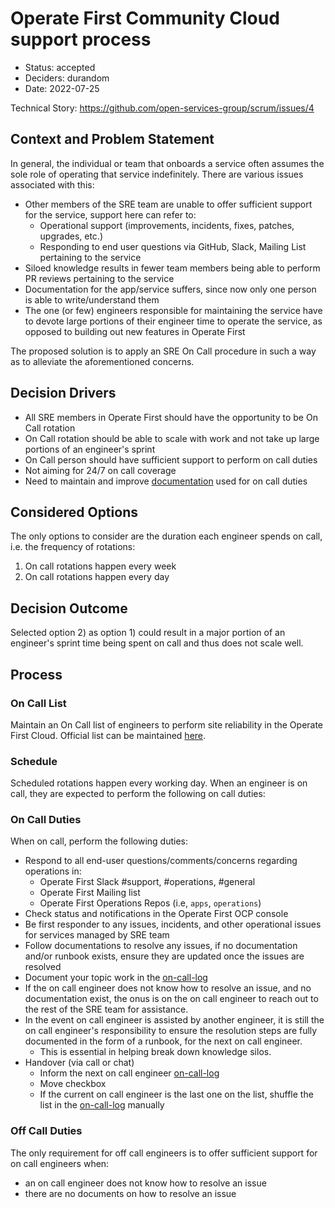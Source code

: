 # Operate First Community Cloud support process

* Status: accepted
* Deciders: durandom
* Date: 2022-07-25

Technical Story: https://github.com/open-services-group/scrum/issues/4

## Context and Problem Statement

In general, the individual or team that onboards a service often assumes the sole role of operating that service indefinitely. There are various issues associated with this:

* Other members of the SRE team are unable to offer sufficient support for the service, support here can refer to:
  * Operational support (improvements, incidents, fixes, patches, upgrades, etc.)
  * Responding to end user questions via GitHub, Slack, Mailing List pertaining to the service
* Siloed knowledge results in fewer team members being able to perform PR reviews pertaining to the service
* Documentation for the app/service suffers, since now only one person is able to write/understand them
* The one (or few) engineers responsible for maintaining the service have to devote large portions of their engineer time to operate the service, as opposed to building out new features in Operate First

The proposed solution is to apply an SRE On Call procedure in such a way as to alleviate the aforementioned concerns.

## Decision Drivers

* All SRE members in Operate First should have the opportunity to be On Call rotation
* On Call rotation should be able to scale with work and not take up large portions of an engineer's sprint
* On Call person should have sufficient support to perform on call duties
* Not aiming for 24/7 on call coverage
* Need to maintain and improve [documentation][docs] used for on call duties

## Considered Options

The only options to consider are the duration each engineer spends on call, i.e. the frequency of rotations:

1) On call rotations happen every week
2) On call rotations happen every day

## Decision Outcome

Selected option 2) as option 1) could result in a major portion of an engineer's sprint time being spent on call and thus does not scale well.

## Process

### On Call List

Maintain an On Call list of engineers to perform site reliability in the Operate First Cloud. Official list can be maintained [here][on-call-list].

### Schedule

Scheduled rotations happen every working day. When an engineer is on call, they are expected to perform the following on call duties:

### On Call Duties

When on call, perform the following duties:

* Respond to all end-user questions/comments/concerns regarding operations in:
  * Operate First Slack #support, #operations, #general
  * Operate First Mailing list
  * Operate First Operations Repos (i.e, `apps`, `operations`)
* Check status and notifications in the Operate First OCP console
* Be first responder to any issues, incidents, and other operational issues for services managed by SRE team
* Follow documentations to resolve any issues, if no documentation and/or runbook exists, ensure they are updated once the issues are resolved
* Document your topic work in the [on-call-log]
* If the on call engineer does not know how to resolve an issue, and no documentation exist, the onus is on the on call engineer to reach out to the rest of the SRE team for assistance.
* In the event on call engineer is assisted by another engineer, it is still the on call engineer's responsibility to ensure the resolution steps are fully documented in the form of a runbook, for the next on call engineer.
  * This is essential in helping break down knowledge silos.
* Handover (via call or chat)
  * Inform the next on call engineer [on-call-log]
  * Move checkbox
  * If the current on call engineer is the last one on the list, shuffle the list in the [on-call-log] manually

### Off Call Duties

The only requirement for off call engineers is to offer sufficient support for on call engineers when:

* an on call engineer does not know how to resolve an issue
* there are no documents on how to resolve an issue

[on-call-list]: https://github.com/operate-first/apps/blob/master/slack-first/overlays/moc/smaug/config.yaml#L4
[on-call-log]: https://hackmd.io/SHcaWaXLS56Fo2Wr9cRfxg
[docs]: https://www.operate-first.cloud/apps/CONTRIBUTING.html
